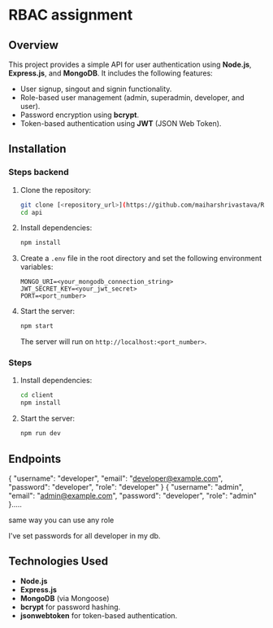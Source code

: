 # RBAC assignment

## Overview
This project provides a simple API for user authentication using **Node.js**, **Express.js**, and **MongoDB**. It includes the following features:
- User signup, singout and signin functionality.
- Role-based user management (admin, superadmin, developer, and user).
- Password encryption using **bcrypt**.
- Token-based authentication using **JWT** (JSON Web Token).

## Installation

### Steps backend
1. Clone the repository:
   ```bash
   git clone [<repository_url>](https://github.com/maiharshrivastava/RBAC-MERN)
   cd api
   ```
2. Install dependencies:
   ```bash
   npm install
   ```
3. Create a `.env` file in the root directory and set the following environment variables:
   ```env
   MONGO_URI=<your_mongodb_connection_string>
   JWT_SECRET_KEY=<your_jwt_secret>
   PORT=<port_number>
   ```
4. Start the server:
   ```bash
   npm start
   ```
   The server will run on `http://localhost:<port_number>`.


### Steps
1. Install dependencies:
   ```bash
   cd client
   npm install
   ```
2. Start the server:
   ```bash
   npm run dev
   ```

## Endpoints

  {
    "username": "developer",
    "email": "developer@example.com",
    "password": "developer",
    "role": "developer"
  }
  {
    "username": "admin",
    "email": "admin@example.com",
    "password": "developer",
    "role": "admin"
  }.....


same way you can use any role

I've set passwords for all developer in my db.


## Technologies Used
- **Node.js**
- **Express.js**
- **MongoDB** (via Mongoose)
- **bcrypt** for password hashing.
- **jsonwebtoken** for token-based authentication.

